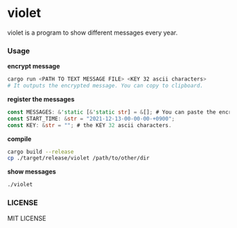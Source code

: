 # violet
violet is a program to show different messages every year.

### Usage
**encrypt message**
```bash
cargo run <PATH TO TEXT MESSAGE FILE> <KEY 32 ascii characters>
# It outputs the encrypted message. You can copy to clipboard.
```
**register the messages**
```rust
const MESSAGES: &'static [&'static str] = &[]; # You can paste the encrypted messages to here.
const START_TIME: &str = "2021-12-13-00-00-00-+0900"; 
const KEY: &str = ""; # the KEY 32 ascii characters.
```
**compile**
```bash
cargo build --release
cp ./target/release/violet /path/to/other/dir
```

**show messages**
```bash
./violet
```
### LICENSE
MIT LICENSE
